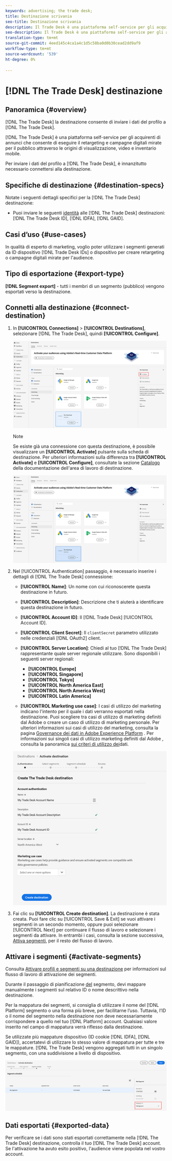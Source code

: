 ```yaml
---
keywords: advertising; the trade desk;
title: Destinazione scrivania
seo-title: Destinazione scrivania
description: Il Trade Desk è una piattaforma self-service per gli acquirenti di annunci che esegue retargeting e campagne digitali mirate per il pubblico attraverso fonti di visualizzazione, video e inventario mobile.
seo-description: Il Trade Desk è una piattaforma self-service per gli acquirenti di annunci che esegue retargeting e campagne digitali mirate per il pubblico attraverso fonti di visualizzazione, video e inventario mobile.
translation-type: tm+mt
source-git-commit: 4eed145c4ca1a4c1d5c58ba0d0b30cead2dd9af9
workflow-type: tm+mt
source-wordcount: '539'
ht-degree: 0%

---
```



# [!DNL The Trade Desk] destinazione

## Panoramica {#overview}

[!DNL The Trade Desk] la destinazione consente di inviare i dati del profilo a [!DNL The Trade Desk].

[!DNL The Trade Desk] è una piattaforma self-service per gli acquirenti di annunci che consente di eseguire il retargeting e campagne digitali mirate per il pubblico attraverso le origini di visualizzazione, video e inventario mobile.

Per inviare i dati del profilo a [!DNL The Trade Desk], è innanzitutto necessario connettersi alla destinazione.

## Specifiche di destinazione {#destination-specs}

Notate i seguenti dettagli specifici per la [!DNL The Trade Desk] destinazione:

* Puoi inviare le seguenti [identità](../../identity-service/namespaces.md) alle [!DNL The Trade Desk] destinazioni: [!DNL The Trade Desk ID], [!DNL IDFA], [!DNL GAID].

## Casi d’uso {#use-cases}

In qualità di esperto di marketing, voglio poter utilizzare i segmenti generati da ID dispositivo [!DNL Trade Desk IDs] o dispositivo per creare retargeting o campagne digitali mirate per l&#39;audience.

## Tipo di esportazione {#export-type}

**[!DNL Segment export]** - tutti i membri di un segmento (pubblico) vengono esportati verso la destinazione.

## Connetti alla destinazione {#connect-destination}

1. In **[!UICONTROL Connections]** > **[!UICONTROL Destinations]**, selezionare [!DNL The Trade Desk], quindi **[!UICONTROL Configure]**.

   ![Configurare La Destinazione Del Desktop Commerciale](assets/tradedesk-destination-configure.png)

   >[!NOTE]
   >
   >Se esiste già una connessione con questa destinazione, è possibile visualizzare un **[!UICONTROL Activate]** pulsante sulla scheda di destinazione. Per ulteriori informazioni sulla differenza tra **[!UICONTROL Activate]** e **[!UICONTROL Configure]**, consultate la sezione [Catalogo](../destinations/destinations-workspace.md#catalog) della documentazione dell&#39;area di lavoro di destinazione.
   >
   >![Attivare La Destinazione Del Scrivania](assets/tradedesk-destination-activate.png)

1. Nel [!UICONTROL Authentication] passaggio, è necessario inserire i dettagli di [!DNL The Trade Desk] connessione:

   * **[!UICONTROL Name]**: Un nome con cui riconoscerete questa destinazione in futuro.
   * **[!UICONTROL Description]**: Descrizione che ti aiuterà a identificare questa destinazione in futuro.
   * **[!UICONTROL Account ID]**: Il [!DNL Trade Desk] [!UICONTROL Account ID].
   * **[!UICONTROL Client Secret]**: Il `clientSecret` parametro utilizzato nelle credenziali [!DNL OAuth2] client.
   * **[!UICONTROL Server Location]**: Chiedi al tuo [!DNL The Trade Desk] rappresentante quale server regionale utilizzare. Sono disponibili i seguenti server regionali:

      * **[!UICONTROL Europe]**
      * **[!UICONTROL Singapore]**
      * **[!UICONTROL Tokyo]**
      * **[!UICONTROL North America East]**
      * **[!UICONTROL North America West]**
      * **[!UICONTROL Latin America]**
   * **[!UICONTROL Marketing use case]**: I casi di utilizzo del marketing indicano l&#39;intento per il quale i dati verranno esportati nella destinazione. Puoi scegliere tra  casi di utilizzo di marketing definiti dal Adobe o creare un caso di utilizzo di marketing personale. Per ulteriori informazioni sui casi di utilizzo del marketing, consulta la pagina [Governance dei dati in Adobe Experience Platform](../privacy/data-governance-overview.md#destinations) . Per informazioni sui singoli casi di utilizzo marketing definiti dal Adobe , consulta la panoramica [sui criteri di utilizzo dei](../../data-governance/policies/overview.md#core-actions)dati.

   ![Passaggio Autenticazione Desktop Commerciale](assets/tradedesk-destination-authentication.png)

1. Fai clic su **[!UICONTROL Create destination]**. La destinazione è stata creata. Puoi fare clic su [!UICONTROL Save & Exit] se vuoi attivare i segmenti in un secondo momento, oppure puoi selezionare [!UICONTROL Next] per continuare il flusso di lavoro e selezionare i segmenti da attivare. In entrambi i casi, consulta la sezione successiva, [Attiva segmenti](#activate-segments), per il resto del flusso di lavoro.

## Attivare i segmenti {#activate-segments}

Consulta [Attivare profili e segmenti su una destinazione](activate-destinations.md#select-attributes) per informazioni sul flusso di lavoro di attivazione dei segmenti.

Durante il passaggio di pianificazione [del](activate-destinations.md#segment-schedule) segmento, devi mappare manualmente i segmenti sul relativo ID o nome descrittivo nella destinazione.

Per la mappatura dei segmenti, si consiglia di utilizzare il nome del [!DNL Platform] segmento o una forma più breve, per facilitarne l’uso. Tuttavia, l’ID o il nome del segmento nella destinazione non deve necessariamente corrispondere a quello nel tuo [!DNL Platform] account. Qualsiasi valore inserito nel campo di mappatura verrà riflesso dalla destinazione.

Se utilizzate più mappature dispositivo (ID cookie [!DNL IDFA], [!DNL GAID]), accertatevi di utilizzare lo stesso valore di mappatura per tutte e tre le mappature. [!DNL The Trade Desk] vengono aggregati tutti in un singolo segmento, con una suddivisione a livello di dispositivo.

![ID mappatura segmento](assets/segment-mapping-id.png)


## Dati esportati {#exported-data}

Per verificare se i dati sono stati esportati correttamente nella [!DNL The Trade Desk] destinazione, controlla il tuo [!DNL The Trade Desk] account. Se l&#39;attivazione ha avuto esito positivo, l&#39;audience viene popolata nel vostro account.
